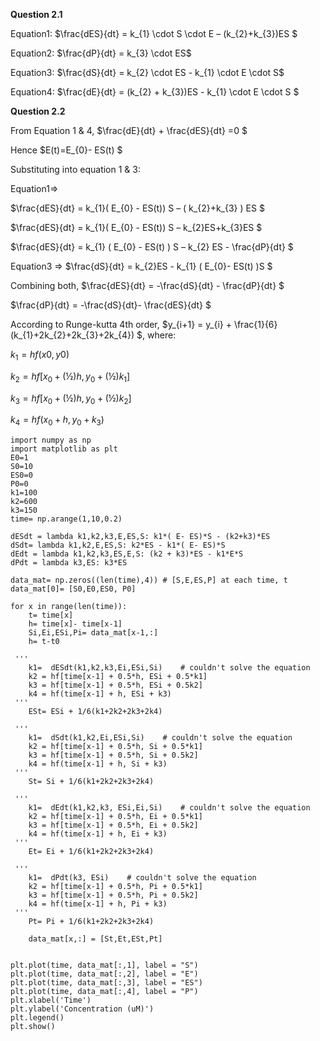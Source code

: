 **Question 2.1**  

Equation1: $\frac{dES}{dt} = k_{1} \cdot S \cdot E   –  (k_{2}+k_{3})ES  $

Equation2: $\frac{dP}{dt} = k_{3} \cdot ES$

Equation3: $\frac{dS}{dt} = k_{2} \cdot ES - k_{1} \cdot E \cdot S$

Equation4: $\frac{dE}{dt} = (k_{2} + k_{3})ES - k_{1} \cdot E \cdot S $



**Question 2.2**  

From Equation 1 & 4, $\frac{dE}{dt} + \frac{dES}{dt} =0 $

Hence $E(t)=E_{0}- ES(t) $ 

Substituting into equation 1 & 3:

Equation1=> 

$\frac{dES}{dt} = k_{1}( E_{0} - ES(t)) S – ( k_{2}+k_{3} ) ES $  
	
$\frac{dES}{dt} = k_{1}( E_{0} - ES(t)) S – k_{2}ES+k_{3}ES $  
	
$\frac{dES}{dt} = k_{1} ( E_{0} - ES(t)  )  S – k_{2} ES - \frac{dP}{dt} $

Equation3 => 
$\frac{dS}{dt} = k_{2}ES - k_{1} ( E_{0}- ES(t)  )S $

Combining both, 
$\frac{dES}{dt} = -\frac{dS}{dt} - \frac{dP}{dt} $

$\frac{dP}{dt} = -\frac{dS}{dt}- \frac{dES}{dt} $

According to Runge-kutta 4th order, 
$y_{i+1} = y_{i} + \frac{1}{6} (k_{1}+2k_{2}+2k_{3}+2k_{4}) $, where: 

$k_{1} = hf(x0, y0)$

$k_{2} = hf[x_{0} + (½)h, y_{0} + (½)k_{1}]$

$k_{3} = hf[x_{0} + (½)h, y_{0} + (½)k_{2}]$

$k_{4} = hf(x_{0} + h, y_{0} + k_{3})$


```
import numpy as np
import matplotlib as plt
E0=1
S0=10
ES0=0
P0=0
k1=100
k2=600
k3=150
time= np.arange(1,10,0.2)

dESdt = lambda k1,k2,k3,E,ES,S: k1*( E- ES)*S - (k2+k3)*ES  
dSdt= lambda k1,k2,E,ES,S: k2*ES - k1*( E- ES)*S
dEdt = lambda k1,k2,k3,ES,E,S: (k2 + k3)*ES - k1*E*S
dPdt = lambda k3,ES: k3*ES

data_mat= np.zeros((len(time),4)) # [S,E,ES,P] at each time, t
data_mat[0]= [S0,E0,ES0, P0]

for x in range(len(time)):
    t= time[x]
    h= time[x]- time[x-1]
    Si,Ei,ESi,Pi= data_mat[x-1,:]
    h= t-t0 
  
 '''   
    k1=  dESdt(k1,k2,k3,Ei,ESi,Si)    # couldn't solve the equation
    k2 = hf[time[x-1] + 0.5*h, ESi + 0.5*k1]
    k3 = hf[time[x-1] + 0.5*h, ESi + 0.5k2]
    k4 = hf(time[x-1] + h, ESi + k3)
 '''    
    ESt= ESi + 1/6(k1+2k2+2k3+2k4)
        
 '''   
    k1=  dSdt(k1,k2,Ei,ESi,Si)    # couldn't solve the equation
    k2 = hf[time[x-1] + 0.5*h, Si + 0.5*k1]
    k3 = hf[time[x-1] + 0.5*h, Si + 0.5k2]
    k4 = hf(time[x-1] + h, Si + k3)
 '''    
    St= Si + 1/6(k1+2k2+2k3+2k4)

 '''   
    k1=  dEdt(k1,k2,k3, ESi,Ei,Si)    # couldn't solve the equation
    k2 = hf[time[x-1] + 0.5*h, Ei + 0.5*k1]
    k3 = hf[time[x-1] + 0.5*h, Ei + 0.5k2]
    k4 = hf(time[x-1] + h, Ei + k3)
 '''    
    Et= Ei + 1/6(k1+2k2+2k3+2k4)

 '''   
    k1=  dPdt(k3, ESi)    # couldn't solve the equation
    k2 = hf[time[x-1] + 0.5*h, Pi + 0.5*k1]
    k3 = hf[time[x-1] + 0.5*h, Pi + 0.5k2]
    k4 = hf(time[x-1] + h, Pi + k3)
 '''    
    Pt= Pi + 1/6(k1+2k2+2k3+2k4)
    
    data_mat[x,:] = [St,Et,ESt,Pt]


plt.plot(time, data_mat[:,1], label = "S")
plt.plot(time, data_mat[:,2], label = "E")
plt.plot(time, data_mat[:,3], label = "ES")
plt.plot(time, data_mat[:,4], label = "P")
plt.xlabel('Time')
plt.ylabel('Concentration (uM)')
plt.legend()
plt.show()
```
